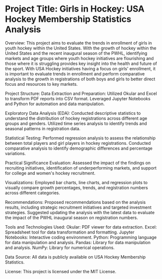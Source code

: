 
# Project Title: Girls in Hockey: USA Hockey Membership Statistics Analysis
Overview:
This project aims to evaluate the trends in enrollment of girls in youth hockey within the United States. With the growth of hockey within the United States and the recent inaugural season of the PWHL, identifying markets and age groups where youth hockey initiatives are flourishing and those where it is struggling provides key insight into the health and future of the sport. With USA Hockey initiatives having a focus on girls' enrollment, it is important to evaluate trends in enrollment and perform comparative analysis to the growth in registrations of both boys and girls to better direct focus and resources to key markets.

Project Structure:
Data Extraction and Preparation:
Utilized Okular and Excel to transform PDF reports into CSV format.
Leveraged Jupyter Notebooks and Python for automation and data manipulation.

Exploratory Data Analysis (EDA):
Conducted descriptive statistics to understand the distribution of hockey registrations across different age groups and genders.
Utilized time series analysis to identify trends and seasonal patterns in registration data.

Statistical Testing:
Performed regression analysis to assess the relationship between total players and girl players in hockey registrations.
Conducted comparative analysis to identify demographic differences and percentage variations.

Practical Significance Evaluation:
Assessed the impact of the findings on recruiting initiatives, identification of underperforming markets, and support for college and women's hockey recruitment.

Visualizations:
Employed bar charts, line charts, and regression plots to visually compare growth percentages, trends, and registration numbers across different categories.

Recommendations:
Proposed recommendations based on the analysis results, including strategic recruitment initiatives and targeted investment strategies.
Suggested updating the analysis with the latest data to evaluate the impact of the PWHL inaugural season on registration numbers.

Tools and Technologies Used:
Okular: PDF viewer for data extraction.
Excel: Spreadsheet tool for data transformation and formatting.
Jupyter Notebooks: Interactive coding environment.
Python: Programming language for data manipulation and analysis.
Pandas: Library for data manipulation and analysis.
NumPy: Library for numerical operations.

Data Source:
All data is publicly available on USA Hockey Membership Statistics.

License:
This project is licensed under the MIT License.

